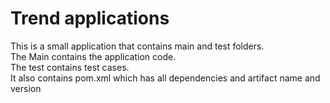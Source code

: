 # Trend applications

This is a small application that contains main and test folders.  
The Main contains the application code.  
The test contains test cases.  
It also contains pom.xml which has all dependencies and artifact name and version

